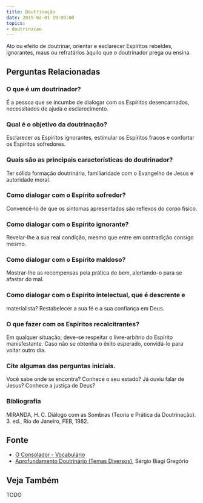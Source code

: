 ```yaml
---
title: Doutrinação
date: 2019-02-01 19:00:00
topics:
- doutrinacao
---
```


Ato ou efeito de doutrinar, orientar e esclarecer Espíritos rebeldes,
ignorantes, maus ou refratários àquilo que o doutrinador prega ou ensina.

## Perguntas Relacionadas

### O que é um doutrinador?
É a pessoa que se incumbe de dialogar com os Espíritos desencarnados,
necessitados de ajuda e esclarecimento.

### Qual é o objetivo da doutrinação?
Esclarecer os Espíritos ignorantes, estimular os Espíritos fracos e
confortar os Espíritos sofredores.

### Quais são as principais características do doutrinador?
Ter sólida formação doutrinária, familiaridade com o Evangelho de Jesus
e autoridade moral.

### Como dialogar com o Espírito sofredor?
Convencê-lo de que os sintomas apresentados são reflexos do corpo
físico.

### Como dialogar com o Espírito ignorante?
Revelar-lhe a sua real condição, mesmo que entre em contradição consigo
mesmo.

### Como dialogar com o Espírito maldoso?
Mostrar-lhe as recompensas pela prática do bem, alertando-o para se
afastar do mal.

### Como dialogar com o Espírito intelectual, que é descrente e
materialista?
Restabelecer a sua fé e a sua confiança em Deus.

### O que fazer com os Espíritos recalcitrantes?
Em qualquer situação, deve-se respeitar o livre-arbítrio do Espírito
manisfestante. Caso não se obtenha o êxito esperado, convidá-lo para
voltar outro dia.

### Cite algumas das perguntas iniciais.

Você sabe onde se encontra? Conhece o seu estado? Já ouviu falar de
Jesus? Conhece a justiça de Deus?

### Bibliografia
MIRANDA, H. C. Diálogo com as Sombras (Teoria e Prática da
Doutrinação). 3. ed., Rio de Janeiro, FEB, 1982.

## Fonte
* [O Consolador - Vocabulário](http://www.oconsolador.com.br/linkfixo/vocabulario/principal.html)
* [Aprofundamento Doutrinário (Temas Diversos)](https://sites.google.com/view/aprofundamentodoutrinario/doutrinação-dos-espíritos), Sérgio Biagi Gregório

## Veja Também
TODO



